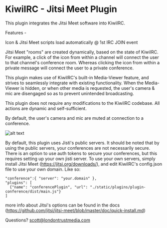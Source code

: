 # KiwiIRC - Jitsi Meet Plugin

This plugin integrates the Jitsi Meet software into KiwiIRC. 

Features -

Icon & Jitsi Meet scripts load automatically @ 1st IRC JOIN event

Jitsi Meet "rooms" are created dynamically, based on the state of KiwiIRC. For example, a click
of the icon from within a channel will connect the user to that channel's conference room. Whereas
clicking the icon from within a private message will connect the user to a private conference.

This plugin makes use of KiwiIRC's built-in Media-Viewer feature, and strives to seamlessly
integrate with existing functionality. When the Media-Viewer is hidden, or when other media is
requested, the user's camera & mic are disengaged so as to prevent unintended broadcasting.

This plugin does not require any modifications to the KiwiIRC codebase.
All actions are dynamic and self-sufficient.

By default, the user's camera and mic are muted at connection to a conference.

![alt text](https://github.com/kiwiirc/plugin-conference/raw/master/image1.png)


By default, this plugin uses Jisti's public servers. It should be noted that by using the
public servers, your conferences are not necessarily secure. There is an option to use auth
tokens to secure your conferences, but this requires setting up your own jisti server.
To use your own servers, simply install Jitsi Meet (https://jitsi.org/downloads/), and edit
KiwiIRC's config.json file to use your own domain. Like so:


    "conference":{ "server": "your.domain" },
    "plugins": [
      {"name": "conferencePlugin", "url": "./static/plugins/plugin-conference/dist/main.js"}
    ]
  
  
more info about Jitsi's options can be found in the docs
(https://github.com/jitsi/jitsi-meet/blob/master/doc/quick-install.md)

Questions? scott@londontrustmedia.com
